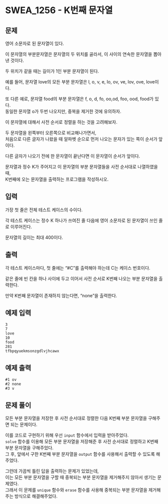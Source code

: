 # SWEA_1256 - K번째 문자열

## 문제

영어 소문자로 된 문자열이 있다.

이 문자열의 부분문자열은 문자열의 두 위치를 골라서, 이 사이의 연속한 문자열을 뽑아낸 것이다.

두 위치가 같을 때는 길이가 1인 부분 문자열이 된다.

예를 들어, 문자열 love의 모든 부분 문자열은 l, o, v, e, lo, ov, ve, lov, ove, love이다.

또 다른 예로, 문자열 food의 부분 문자열은 f, o, d, fo, oo,od, foo, ood, food가 있다.  
동일한 문자열 o가 두번 나오지만, 중복을 제거한 것에 유의하자.

이 문자열에 대해서 사전 순서로 정렬을 하는 것을 고려해보자.

두 문자열을 왼쪽부터 오른쪽으로 비교해나가면서,  
처음으로 다른 글자가 나왔을 때 알파벳 순으로 먼저 나오는 문자가 있는 쪽이 순서가 앞이다.

다른 글자가 나오기 전에 한 문자열이 끝난다면 이 문자열이 순서가 앞이다.

문자열과 정수 K가 주어지고 이 문자열의 부분 문자열들을 사전 순서대로 나열하였을 때,  
K번째에 오는 문자열을 출력하는 프로그램을 작성하시오.

## 입력

가장 첫 줄은 전체 테스트 케이스의 수이다.

각 테스트 케이스는 정수 K 하나가 쓰여진 줄 다음에 영어 소문자로 된 문자열이 쓰인 줄로 이루어진다.

문자열의 길이는 최대 400이다.

## 출력

각 테스트 케이스마다, 첫 줄에는 “#C”를 출력해야 하는데 C는 케이스 번호이다.

같은 줄에 빈 칸을 하나 사이에 두고 이어서 사전 순서로 K번째 나오는 부분 문자열을 출력한다.

만약 K번째 문자열이 존재하지 않는다면, “none”을 출력한다.

## 예제 입력

```
3
7
love
10
food
281
tfbpqyuekmsonzgdlvjhcawx
```

## 예제 출력

```
#1 ov
#2 none
#3 v
```

## 문제 풀이

모든 부분 문자열을 저장한 후 사전 순서대로 정렬한 다음 K번째 부분 문자열을 구해주면 되는 문제이다.

이를 코드로 구현하기 위해 우선 `input` 함수에서 입력을 받아주었다.  
`solve` 함수를 이용해 모든 부분 문자열을 저장해준 후 사전 순서대로 정렬하고 K번째 부분 문자열을 구해주었다.  
그 후, 앞에서 구한 K번째 부분 문자열을 `output` 함수를 사용해서 출력할 수 있도록 해주었다.

그런데 가끔씩 틀린 답을 출력하는 문제가 있었는데,  
이는 모든 부분 문자열을 구할 때 중복되는 부분 문자열을 제거해주지 않아서 생기는 문제였다.  
그래서 이 문제를 `unique` 함수와 `erase` 함수를 사용해 중복되는 부분 문자열을 제거해주는 방식으로 해결해주었다.
